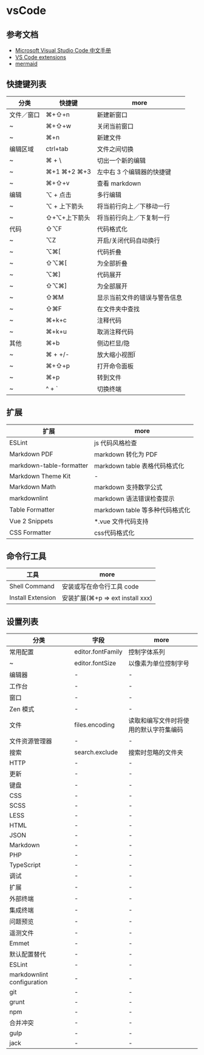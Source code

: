 # vsCode

## 参考文档

- [Microsoft Visual Studio Code 中文手册](https://jeasonstudio.gitbooks.io/vscode-cn-doc/content/)
- [VS Code extensions](https://marketplace.visualstudio.com/VSCode)
- [mermaid](https://mermaidjs.github.io)

## 快捷键列表

| 分类    | 快捷键         | more           |
|-------|-------------|----------------|
| 文件／窗口 | ⌘+⇧+n       | 新建新窗口          |
| ~     | ⌘+⇧+w       | 关闭当前窗口         |
| ~     | ⌘+n         | 新建文件           |
| 编辑区域  | ctrl+tab    | 文件之间切换         |
| ~     | ⌘ + \\      | 切出一个新的编辑       |
| ~     | ⌘+1 ⌘+2 ⌘+3 | 左中右 3 个编辑器的快捷键 |
| ~     | ⌘+⇧+v       | 查看 markdown    |
| 编辑    | ⌥ + 点击      | 多行编辑           |
| ~     | ⌥ + 上下箭头    | 将当前行向上／下移动一行   |
| ~     | ⇧+⌥+上下箭头    | 将当前行向上／下复制一行   |
| 代码    | ⇧⌥F         | 代码格式化          |
| ~     | ⌥Z          | 开启/关闭代码自动换行    |
| ~     | ⌥⌘[         | 代码折叠           |
| ~     | ⇧⌥⌘[        | 为全部折叠          |
| ~     | ⌥⌘]         | 代码展开           |
| ~     | ⇧⌥⌘]        | 为全部展开          |
| ~     | ⇧⌘M         | 显示当前文件的错误与警告信息 |
| ~     | ⇧⌘F         | 在文件夹中查找        |
| ~     | ⌘+k+c       | 注释代码           |
| ~     | ⌘+k+u       | 取消注释代码         |
| 其他    | ⌘+b         | 侧边栏显/隐         |
| ~     | ⌘ + +/-     | 放大缩小视图Ï        |
| ~     | ⌘+⇧+p       | 打开命令面板         |
| ~     | ⌘+p         | 转到文件           |
| ~     | ^ + `       | 切换终端           |

## 扩展

| 扩展                       | more                    |
|--------------------------|-------------------------|
| ESLint                   | js 代码风格检查               |
| Markdown PDF             | markdown 转化为 PDF        |
| markdown-table-formatter | markdown table 表格代码格式化  |
| Markdown Theme Kit       | -                       |
| Markdown Math            | markdown 支持数学公式         |
| markdownlint             | markdown 语法错误检查提示       |
| Table Formatter          | markdown table 等多种代码格式化 |
| Vue 2 Snippets           | *.vue 文件代码支持            |
| CSS Formatter            | css代码格式化                |


## 命令行工具

| 工具                | more                         |
|-------------------|------------------------------|
| Shell Command     | 安装或写在命令行工具 code              |
| Install Extension | 安装扩展(⌘+p => ext install xxx) |

## 设置列表

| 分类                         | 字段                | more                |
|----------------------------|-------------------|---------------------|
| 常用配置                       | editor.fontFamily | 控制字体系列              |
| ~                          | editor.fontSize   | 以像素为单位控制字号          |
| 编辑器                        | -                 | -                   |
| 工作台                        | -                 | -                   |
| 窗口                         | -                 | -                   |
| Zen 模式                     | -                 | -                   |
| 文件                         | files.encoding    | 读取和编写文件时将使用的默认字符集编码 |
| 文件资源管理器                    | -                 | -                   |
| 搜索                         | search.exclude    | 搜索时忽略的文件夹           |
| HTTP                       | -                 | -                   |
| 更新                         | -                 | -                   |
| 键盘                         | -                 | -                   |
| CSS                        | -                 | -                   |
| SCSS                       | -                 | -                   |
| LESS                       | -                 | -                   |
| HTML                       | -                 | -                   |
| JSON                       | -                 | -                   |
| Markdown                   | -                 | -                   |
| PHP                        | -                 | -                   |
| TypeScript                 | -                 | -                   |
| 调试                         | -                 | -                   |
| 扩展                         | -                 | -                   |
| 外部终端                       | -                 | -                   |
| 集成终端                       | -                 | -                   |
| 问题预览                       | -                 | -                   |
| 遥测文件                       | -                 | -                   |
| Emmet                      | -                 | -                   |
| 默认配置替代                     | -                 | -                   |
| ESLint                     | -                 | -                   |
| markdownlint configuration | -                 | -                   |
| git                        | -                 | -                   |
| grunt                      | -                 | -                   |
| npm                        | -                 | -                   |
| 合并冲突                       | -                 | -                   |
| gulp                       | -                 | -                   |
| jack                       | -                 | -                   |
